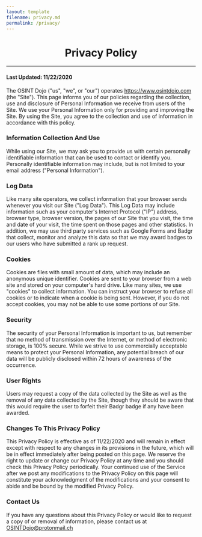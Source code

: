 ```yaml
---
layout: template
filename: privacy.md
permalink: /privacy/
---
```


<center> <h1> Privacy Policy </h1> </center>
<hr>

<h4>Last Updated: 11/22/2020</h4>

The OSINT Dojo ("us", "we", or "our") operates https://www.osintdojo.com (the "Site"). This page informs you of our policies regarding the collection, use and disclosure of Personal Information we receive from users of the Site. We use your Personal Information only for providing and improving the Site. By using the Site, you agree to the collection and use of information in accordance with this policy.

<h3>Information Collection And Use</h3>

While using our Site, we may ask you to provide us with certain personally identifiable information that can be used to contact or identify you. Personally identifiable information may include, but is not limited to your email address ("Personal Information").

<h3>Log Data</h3>

Like many site operators, we collect information that your browser sends whenever you visit our Site ("Log Data"). This Log Data may include information such as your computer's Internet Protocol ("IP") address, browser type, browser version, the pages of our Site that you visit, the time and date of your visit, the time spent on those pages and other statistics. In addition, we may use third party services such as Google Forms and Badgr that collect, monitor and analyze this data so that we may award badges to our users who have submitted a rank up request.

<h3>Cookies</h3>

Cookies are files with small amount of data, which may include an anonymous unique identifier. Cookies are sent to your browser from a web site and stored on your computer's hard drive. Like many sites, we use "cookies" to collect information. You can instruct your browser to refuse all cookies or to indicate when a cookie is being sent. However, if you do not accept cookies, you may not be able to use some portions of our Site.

<h3>Security</h3>

The security of your Personal Information is important to us, but remember that no method of transmission over the Internet, or method of electronic storage, is 100% secure. While we strive to use commercially acceptable means to protect your Personal Information, any potential breach of our data will be publicly disclosed within 72 hours of awareness of the occurrence.

<h3>User Rights</h3>

Users may request a copy of the data collected by the Site as well as the removal of any data collected by the Site, though they should be aware that this would require the user to forfeit their Badgr badge if any have been awarded. 

<h3>Changes To This Privacy Policy</h3>

This Privacy Policy is effective as of 11/22/2020 and will remain in effect except with respect to any changes in its provisions in the future, which will be in effect immediately after being posted on this page. We reserve the right to update or change our Privacy Policy at any time and you should check this Privacy Policy periodically. Your continued use of the Service after we post any modifications to the Privacy Policy on this page will constitute your acknowledgment of the modifications and your consent to abide and be bound by the modified Privacy Policy.

<h3>Contact Us</h3>

If you have any questions about this Privacy Policy or would like to request a copy of or removal of information, please contact us at OSINTDojo@protonmail.ch
